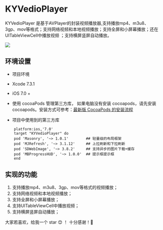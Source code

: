 # KYVedioPlayer
KYVedioPlayer 是基于AVPlayer的封装视频播放器,支持播放mp4、m3u8、3gp、mov等格式；支持网络视频和本地视频播放；支持全屏和小屏幕播放；还在UITableViewCell中播放视频 ；支持横屏竖屏自动播放。

![](https://github.com/kingly09/KYVedioPlayer/blob/master/vedio01.gif)


## 环境设置
- 项目环境
- Xcode 7.3.1
- iOS 7.0 +

- 使用 cocoaPods 管理第三方库， 如果电脑没有安装 cocoapods，请先安装 cocoapods。安装方式可参考：[最新版 CocoaPods 的安装流程](http://blog.sina.com.cn/s/blog_6ff6523d0102x8dq.html)

- 项目中使用到的第三方库
```
    platform:ios,'7.0'
    target "KYVedioPlayer" do
    pod 'Masonry', '~> 1.0.1'        ## 轻量级的布局框架 
    pod 'MJRefresh', '~> 3.1.12'     ## 上拉刷新和下拉刷新
    pod 'SDWebImage', '~> 3.8.2'     ## 支持异步的图片下载+缓存
    pod 'MBProgressHUD', '~> 1.0.0'  ## 提示框提示框
    end

```

## 实现的功能

1. 支持播放mp4、m3u8、3gp、mov等格式的视频播放；
2. 支持网络视频和本地视频播放；
3. 支持全屏和小屏幕播放；
4. 支持UITableViewCell中播放视频；
5. 支持横屏竖屏自动播放；


大家若喜欢，给我一个 star 😊 ！ 十分感谢！🙏

